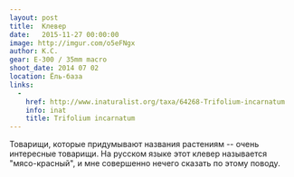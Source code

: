 ```yaml
---
layout: post
title:  Клевер
date:   2015-11-27 00:00:00
image: http://imgur.com/o5eFNgx
author: К.С.
gear: E-300 / 35mm macro
shoot_date: 2014 07 02
location: Ёль-база
links:
  -
    href: http://www.inaturalist.org/taxa/64268-Trifolium-incarnatum
    info: inat
    title: Trifolium incarnatum
---
```


Товарищи, которые придумывают названия растениям -- очень интересные товарищи. На русском языке этот клевер называется "мясо-красный", и мне совершенно нечего сказать по этому поводу.
